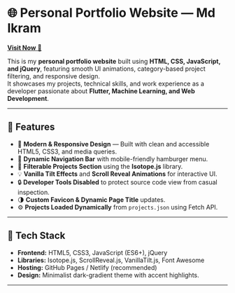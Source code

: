 # 🌐 Personal Portfolio Website — Md Ikram

<a href="https://Ikramsable.netlify.app/" target="_blank">**Visit Now** 🚀</a>


This is my **personal portfolio website** built using **HTML, CSS, JavaScript, and jQuery**, featuring smooth UI animations, category-based project filtering, and responsive design.  
It showcases my projects, technical skills, and work experience as a developer passionate about **Flutter, Machine Learning, and Web Development**.

---

## 🚀 Features

- 🎨 **Modern & Responsive Design** — Built with clean and accessible HTML5, CSS3, and media queries.
- 🧭 **Dynamic Navigation Bar** with mobile-friendly hamburger menu.
- 🧩 **Filterable Projects Section** using the **Isotope.js** library.
- 💡 **Vanilla Tilt Effects** and **Scroll Reveal Animations** for interactive UI.
- 🔒 **Developer Tools Disabled** to protect source code view from casual inspection.
- 🌗 **Custom Favicon & Dynamic Page Title** updates.
- ⚙️ **Projects Loaded Dynamically** from `projects.json` using Fetch API.

---

## 🧱 Tech Stack

- **Frontend:** HTML5, CSS3, JavaScript (ES6+), jQuery  
- **Libraries:** Isotope.js, ScrollReveal.js, VanillaTilt.js, Font Awesome  
- **Hosting:** GitHub Pages / Netlify (recommended)
- **Design:** Minimalist dark-gradient theme with accent highlights.

---



